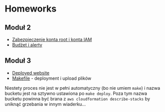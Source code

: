 # Homeworks

## Moduł 2
- [Zabezpieczenie konta root i konta IAM](https://github.com/pnowosie/aws-devops/issues/1)
- [Budżet i alerty](https://github.com/pnowosie/aws-devops/issues/2)

## Moduł 3
- [Deployed website](http://website-single-template-website-dev-s3website-alr6n2kn5srl.s3-website-eu-west-1.amazonaws.com/)
- [Makefile](https://github.com/pnowosie/aws-devops/blob/master/M03/homework/Makefile) - deployment i upload plików

Niestety proces nie jest w pełni automatyczny (bo nie umiem `make`) i nazwa bucketu jest na sztywno ustawiona po `make deploy`. Poza tym nazwa bucketu powinna być brana z `aws cloudformation describe-stacks` by uniknąć grzebania w innym wiaderku...

